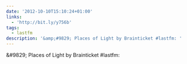 ```yaml
---
date: '2012-10-10T15:10:24+01:00'
links:
  - 'http://bit.ly/y756b'
tags:
  - lastfm
description: '&amp;#9829; Places of Light by Brainticket #lastfm: '
---
```

&amp;#9829; Places of Light by Brainticket #lastfm: 
